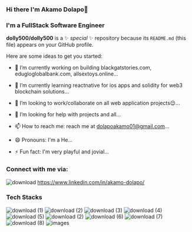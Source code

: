 ### Hi there I'm Akamo Dolapo👋

### I'm a FullStack Software Engineer

**dolly500/dolly500** is a ✨ _special_ ✨ repository because its `README.md` (this file) appears on your GitHub profile.

Here are some ideas to get you started:

- 🔭 I’m currently working on building blackgatstories.com, edugloglobalbank.com, allsextoys.online...

- 🌱 I’m currently learning reactnative for ios apps and solidity for web3 blockchain solutions...

- 👯 I’m looking to work/collaborate on all web application projects😌...

- 🤔 I’m looking for help with projects and all...

- 📫 How to reach me: reach me at dolapoakamo01@gmail.com...

- 😄 Pronouns: I'm a He...
- ⚡ Fun fact: I'm very playful and jovial...






### Connect with me via:

![download](https://github.com/dolly500/dolly500/assets/61446935/4080c510-0cf4-497b-a145-b98eb33f2806) https://www.linkedin.com/in/akamo-dolapo/


### Tech Stacks

![download (1)](https://github.com/dolly500/dolly500/assets/61446935/2bc45979-5ebc-4e4f-b6c9-28781b0e1fba)
![download (2)](https://github.com/dolly500/dolly500/assets/61446935/b5f15b3c-c753-49fe-b838-c0688e91e2e2)
![download (3)](https://github.com/dolly500/dolly500/assets/61446935/3525d72b-72ee-45d9-b512-eccaaa4a182c)
![download (4)](https://github.com/dolly500/dolly500/assets/61446935/4002997e-a830-4eba-96e0-cbb9734ba9c1)
![download (5)](https://github.com/dolly500/dolly500/assets/61446935/54087bdf-3480-4fb2-961f-6e8f381d7526)
![download (2)](https://github.com/dolly500/dolly500/assets/61446935/aeaab81e-24f9-4b47-b4ff-b1f0f8b3d672)
![download (6)](https://github.com/dolly500/dolly500/assets/61446935/daea1629-d50b-44cc-8957-7080d365ab0d)
![download (7)](https://github.com/dolly500/dolly500/assets/61446935/33a13927-5b7b-4d4f-998b-3add52f9560a)
![download (8)](https://github.com/dolly500/dolly500/assets/61446935/22ab3938-5e49-49ad-a33e-34c5bd526c63)
![images](https://github.com/dolly500/dolly500/assets/61446935/ffcbee8a-2db3-4b3b-a70a-8d19b982eff1)


